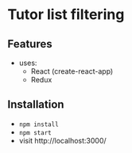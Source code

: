 # Tutor list filtering

## Features

* uses:
  * React (create-react-app)
  * Redux

## Installation

* `npm install`
* `npm start`
* visit http://localhost:3000/
